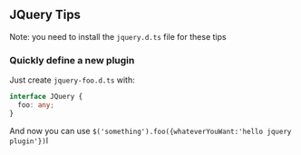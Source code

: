 ## JQuery Tips

Note: you need to install the `jquery.d.ts` file for these tips

### Quickly define a new plugin 

Just create `jquery-foo.d.ts` with: 

```ts
interface JQuery {
  foo: any;
}
```

And now you can use `$('something').foo({whateverYouWant:'hello jquery plugin'})`l
